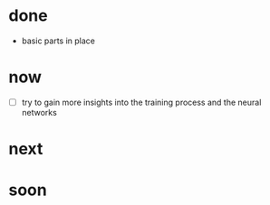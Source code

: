 # done
* basic parts in place

# now
* [ ] try to gain more insights into the training process and the neural networks

# next

# soon